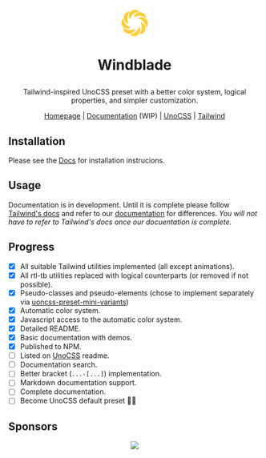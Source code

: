 <h1 align="center">
  <a href="https://starlederer.github.io/windblade" target="_blank">
    <img alt="Windblade" src="https://raw.githubusercontent.com/starlederer/windblade/HEAD/brand/logo.svg" width="64" height="64" style="max-inline-size: 100%;">
  </a>

  Windblade
</h1>

<p align="center">
  Tailwind-inspired UnoCSS preset with a better color system, logical properties, and simpler customization.
</p>

<p align="center">
  <a href="https://starlederer.github.io/windblade">Homepage</a> | <a href="https://starlederer.github.io/windblade?navigation=/docs">Documentation</a> (WIP) | <a href="https://github.com/unocss/unocss">UnoCSS</a> | <a href="https://tailwindcss.com/">Tailwind</a>
</p>

## Installation

Please see the [Docs](https://starlederer.github.io/windblade?navigation=/docs/Usage-Installation) for installation instrucions.

## Usage

Documentation is in development. Until it is complete please follow [Tailwind's docs](https://tailwindcss.com/docs/aspect-ratio) and refer to our [documentation](https://starlederer.github.io/windblade?navigation=/docs) for differences. *You will not have to refer to Tailwind's docs once our docuentation is complete.*

## Progress

- [x] All suitable Tailwind utilities implemented (all except animations).
- [x] All rtl-tb utilities replaced with logical counterparts (or removed if not possible).
- [x] Pseudo-classes and pseudo-elements (chose to implement separately via [uoncss-preset-mini-variants](https://github.com/StarLederer/unocss-preset-mini-variants))
- [x] Automatic color system.
- [x] Javascript access to the automatic color system.
- [x] Detailed README.
- [x] Basic documentation with demos.
- [x] Published to NPM.
- [ ] Listed on [UnoCSS](https://github.com/unocss/unocss) readme.
- [ ] Documentation search.
- [ ] Better bracket (`...-[...]`) implementation.
- [ ] Markdown documentation support.
- [ ] Complete documentation.
- [ ] Become UnoCSS default preset 🤷🫣

## Sponsors

<p align="center">
  <a href="https://starlederer.github.io/sponsors/sponsors.svg">
    <img src="https://starlederer.github.io/sponsors/sponsors.svg"/>
  </a>
</p>
